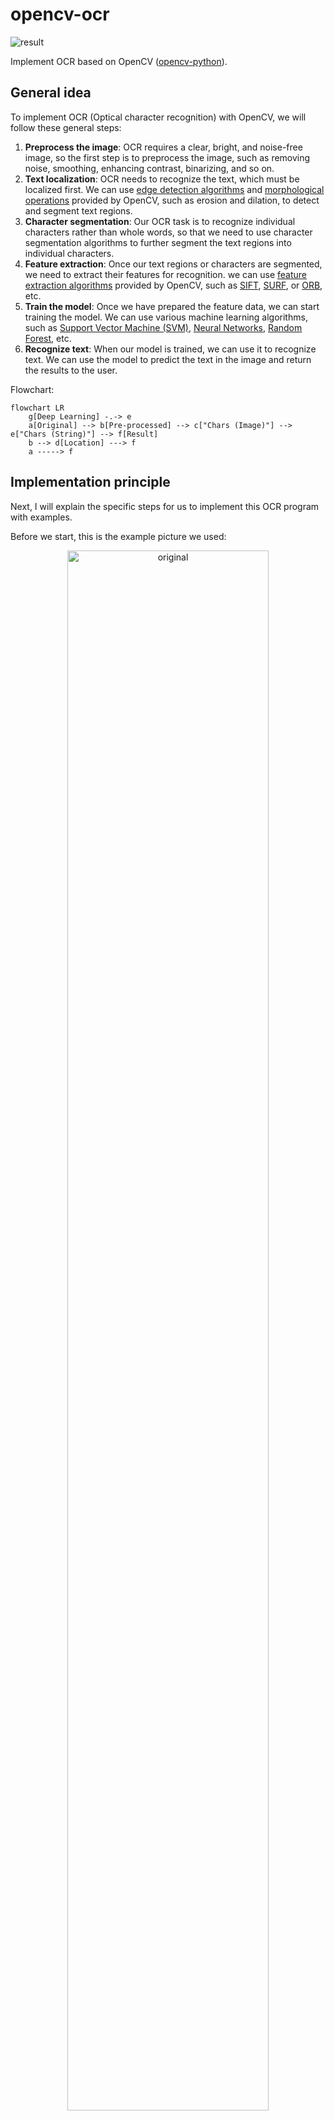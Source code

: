 # opencv-ocr

![result](https://user-images.githubusercontent.com/26341224/235641560-74889377-f5e1-41ae-841f-5b44072e0f71.jpg)

Implement OCR based on OpenCV ([opencv-python](https://pypi.org/project/opencv-python)).

## General idea

To implement OCR (Optical character recognition) with OpenCV, we will follow these general steps:

1. **Preprocess the image**: OCR requires a clear, bright, and noise-free image, so the first step is to preprocess the image, such as removing noise, smoothing, enhancing contrast, binarizing, and so on.
2. **Text localization**: OCR needs to recognize the text, which must be localized first. We can use [edge detection algorithms](https://docs.opencv.org/3.4/da/d22/tutorial_py_canny.html) and [morphological operations](https://docs.opencv.org/4.x/d9/d61/tutorial_py_morphological_ops.html) provided by OpenCV, such as erosion and dilation, to detect and segment text regions.
3. **Character segmentation**: Our OCR task is to recognize individual characters rather than whole words, so that we need to use character segmentation algorithms to further segment the text regions into individual characters.
4. **Feature extraction**: Once our text regions or characters are segmented, we need to extract their features for recognition. we can use [feature extraction algorithms](https://docs.opencv.org/3.4/db/d27/tutorial_py_table_of_contents_feature2d.html) provided by OpenCV, such as [SIFT](https://docs.opencv.org/3.4/da/df5/tutorial_py_sift_intro.html), [SURF](https://docs.opencv.org/3.4/df/dd2/tutorial_py_surf_intro.html), or [ORB](https://docs.opencv.org/3.4/d1/d89/tutorial_py_orb.html), etc.
5. **Train the model**: Once we have prepared the feature data, we can start training the model. We can use various machine learning algorithms, such as [Support Vector Machine (SVM)](https://docs.opencv.org/3.4/d1/d73/tutorial_introduction_to_svm.html), [Neural Networks](https://docs.opencv.org/4.x/d2/d58/tutorial_table_of_content_dnn.html), [Random Forest](https://docs.opencv.org/3.4/d0/d65/classcv_1_1ml_1_1RTrees.html), etc.
6. **Recognize text**: When our model is trained, we can use it to recognize text. We can use the model to predict the text in the image and return the results to the user.

Flowchart:

```mermaid
flowchart LR
    g[Deep Learning] -.-> e
    a[Original] --> b[Pre-processed] --> c["Chars (Image)"] --> e["Chars (String)"] --> f[Result]
    b --> d[Location] ---> f
    a -----> f
```

## Implementation principle

Next, I will explain the specific steps for us to implement this OCR program with examples.

Before we start, this is the example picture we used:

<p align="center">
  <img src="https://user-images.githubusercontent.com/26341224/235652932-d20549d2-7cbf-4028-bcf0-32e5b93f2447.jpg"
       alt="original" width="80%">
</p>

### Preprocess the image

Image preprocessing is a key step to achieve an efficient and accurate OCR program. This step is mainly to enhance image **quality** and **optimize the next steps**.

We use operations such as **denoising**, **smoothing**, **enhanced** **contrast** and binaryization to better identify text. Clear, bright and noise-free images help to improve the accuracy of the OCR system. In addition, image preprocessing can also adapt the OCR program to different types of images. In real life, the image may be affected by lighting, camera quality, angle and other factors, resulting in poor image quality. Preprocessing helps to solve these problems, so that the OCR program can work normally under different conditions. **The pre-processed image has better quality and clarity, which helps to improve the effect of next steps, such as text positioning, character segmentation, feature extraction, etc.**

```python
def preprocess_image(img, ksize=3):
    # Grayscale
    img = cv.cvtColor(img, cv.COLOR_BGR2GRAY)

    # Denoising
    img = cv.medianBlur(img, ksize=ksize)

    # Binaryization
    _, img_bin = cv.threshold(
        img, 0, 255, cv.THRESH_BINARY + cv.THRESH_OTSU)

    # Inverse the binary image
    img_bin = 255 - img_bin

    return img_bin
```

<p align="center">
  <img src="https://user-images.githubusercontent.com/26341224/235645117-2febb4e3-e4e7-4b32-b10e-5befe9f37866.jpg"
       alt="processed" width="80%">
</p>

### Character segmentation

Then we need to divide the text area in the image into single characters. Compared with complete sentences or words, recognizing a single letter is less prone to ambiguity (because there are only 26 possibilities in total), thus improving the overall recognition accuracy. And after dividing the sentence into a single letter, the problem can be simplified to a classification problem and a classifier can be established for each letter. In this way, the difficulty of the training model is reduced, and the calculation cost is also reduced.

Finally, after dividing into single letters, the OCR system can support multiple languages more easily, because most languages are composed of basic characters (our OCR software does not support multiple languages for the time being).

We use the projection method to determine the position of each character and then cut it according to its position. At the same time, we record the position of each character for subsequent use.

We first calculate the horizontal projection and cut the picture horizontally through it:

```python
def get_h_progection(img):
    r, c = img.shape
    h_progection = np.zeros(img.shape, np.uint8)
    hrowsum = [0]*r
    for i, j in product(range(r), range(c)):
        if img[i, j] == 255:
            hrowsum[i] += 1
    for i in range(r):
        for j in range(hrowsum[i]):
            h_progection[i, j] = 255
    cv.show('h_progection', h_progection)
    return hrowsum
```

<p align="center">
  <img src="https://user-images.githubusercontent.com/26341224/235650099-2137a6df-f04c-49fd-ab93-41ee94fd42db.png"
       alt="h_progection" width="80%">
</p>

<p align="center">
  <img src="https://user-images.githubusercontent.com/26341224/235650541-7182b552-dbe6-42ff-ad71-223bddb74be6.jpg"
       alt="h_cut" width="80%">
</p>

Then we calculate the vertical projection and cut the picture vertically through it (don't forget to border each character for deep learning model recognition):

```python
def get_v_progection(img):
    r, c = img.shape
    v_progection = np.zeros(img.shape, np.uint8)
    vcolsum = [0]*c
    for i, j in product(range(r), range(c)):
        if img[i, j] == 255:
            vcolsum[j] += 1
    for j in range(c):
        for i in range(r-vcolsum[j], r):
            v_progection[i, j] = 255
    cv.imshow('v_progection', v_progection)
    return vcolsum
```

<p align="center">
  <img src="https://user-images.githubusercontent.com/26341224/235652290-e29d4985-ac9e-4ae3-bb6b-634e5ba9a8cf.png"
       alt="v_progection" width="80%">
</p>

<p align="center">
  <img src="https://user-images.githubusercontent.com/26341224/236053978-134c3324-b1bf-4a5c-a324-a585576943f3.jpg"
       alt="v_cut">
</p>

### Recognize text

In order to save time, we skipped the steps of training the deep learning model and directly used the open source model of Google's Tesseract team.

Directly call Tesseract's API to identify character images:

```python
def recognize_text(char):
    return pytesseract.image_to_string(char, lang='eng', config='--psm 10').strip()
```

### Synthesis results

Finally, draw the position information of the character (green box) and the recognition result (red character) to the original picture:

```python
str = []
font_size, font_weight = 1, 2
for i in range(len(rows)):
    for j in range(len(rows[i])):
        text = recognize_text(rows[i][j])
        cv.rectangle(img, (p[i][j][1]-p[i][j][3], p[i][j]
                           [0]-p[i][j][2]), (p[i][j][1], p[i][j][0]), (0, 255, 0), 2)
        cv.putText(img, text, (p[i][j][1]-p[i][j][3]-4, p[i][j][0]-p[i]
                   [j][2]-1), cv.FONT_HERSHEY_COMPLEX, font_size, (50, 50, 255), font_weight)
        str.append(text)

print(''.join(str), end=None)
cv.imshow('Result', img)
cv.waitKey(0)
```

<p align="center">
  <img src="https://user-images.githubusercontent.com/26341224/235641560-74889377-f5e1-41ae-841f-5b44072e0f71.jpg"
       alt="result" width="80%">
</p>

## License

The code in this project is released under the [MIT License](./LICENSE).
